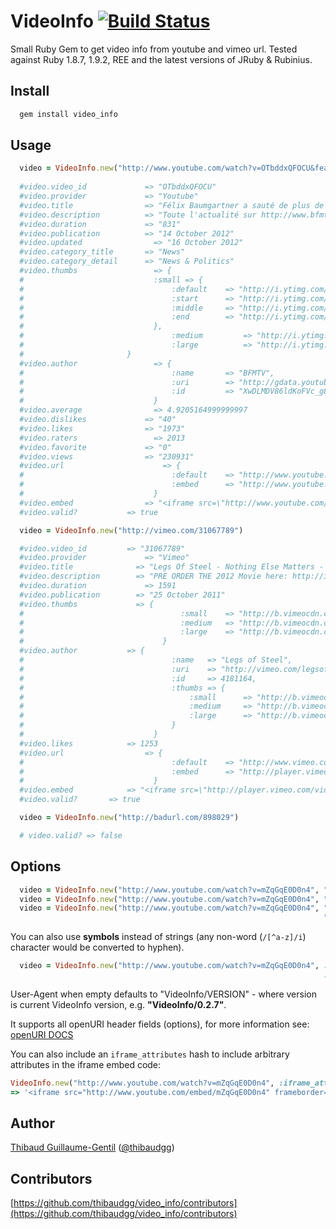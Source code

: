 VideoInfo [![Build Status](https://secure.travis-ci.org/thibaudgg/video_info.png?branch=master)](http://travis-ci.org/thibaudgg/video_info)
=========

Small Ruby Gem to get video info from youtube and vimeo url.
Tested against Ruby 1.8.7, 1.9.2, REE and the latest versions of JRuby & Rubinius.

Install
--------

``` bash
  gem install video_info
```

Usage
-----

``` ruby
  video = VideoInfo.new("http://www.youtube.com/watch?v=OTbddxQFOCU&feature=g-all-xit")
  
  #video.video_id   		  => "OTbddxQFOCU"
  #video.provider 			  => "Youtube"
  #video.title 			      => "Félix Baumgartner a sauté de plus de 38.000 mètres"
  #video.description 		  => "Toute l'actualité sur http://www.bfmtv.com/ Le parachutiste autrichien Felix Baumgartner a sauté dimanche d'une altitude de 39.000 mètres dans le ciel du Nouveau-Mexique pour tenter de franchir le mur du son en chute libre. Une première."
  #video.duration 			  => "831"
  #video.publication 		  => "14 October 2012"
  #video.updated 			    => "16 October 2012"
  #video.category_title 	  => "News"
  #video.category_detail 	  => "News & Politics"
  #video.thumbs 			    => {
  #      			            :small => {
  #       			                :default 	=> "http://i.ytimg.com/vi/OTbddxQFOCU/default.jpg",
  #        			                :start 		=> "http://i.ytimg.com/vi/OTbddxQFOCU/1.jpg",
  #       			                :middle 	=> "http://i.ytimg.com/vi/OTbddxQFOCU/2.jpg",
  #       			                :end 		=> "http://i.ytimg.com/vi/OTbddxQFOCU/3.jpg"
  #       			            },
  #               					:medium 		=> "http://i.ytimg.com/vi/OTbddxQFOCU/mqdefault.jpg",
  #               					:large 			=> "http://i.ytimg.com/vi/OTbddxQFOCU/hqdefault.jpg"
  #                       }
  #video.author 			    => {
  #       				            :name		=> "BFMTV",
  #       				            :uri		=> "http://gdata.youtube.com/feeds/api/users/BFMTV",
  #       				            :id			=> "XwDLMDV86ldKoFVc_g8P0g"
  #       			        	}
  #video.average 			    => 4.9205164999999997
  #video.dislikes 			  => "40"
  #video.likes 			      => "1973"
  #video.raters 			    => 2013
  #video.favorite 			  => "0"
  #video.views 			      => "230931"
  #video.url 				      => {
  #       				            :default	=> "http://www.youtube.com/watch?v=OTbddxQFOCU",
  #       				            :embed		=> "http://www.youtube.com/embed/OTbddxQFOCU"
  #       				        }
  #video.embed 			      => "<iframe src=\"http://www.youtube.com/embed/OTbddxQFOCU\" frameborder=\"0\" allowfullscreen=\"allowfullscreen\"></iframe>"
  #video.valid?           => true

  video = VideoInfo.new("http://vimeo.com/31067789")

  #video.video_id  		  => "31067789"
  #video.provider			  => "Vimeo"
  #video.title			    => "Legs Of Steel - Nothing Else Matters - OFFICIAL FREE FILM"
  #video.description		=> "PRE ORDER THE 2012 Movie here: http://itunes.apple.com/us/movie/hurt-so-good/id555519375<br />rn<br />rnCHECKOUT THE 2012 TRAILER FOR \"HURT SO GOOD\" - http://www.youtube.com/watch?feature=player_embedded&v=sA3uZ0a1G-0<br />rn<br />rnCRANK UP YOUR SPEAKERS AND HIT FULL SCREEN!!!<br />rn<br />rnLegs Of Steel is proud to present their 2011 ski film \"Nothing Else Matters\" in association with Red Bull Media House, Vu00f6lkl, Marker, Oakley, Fiat Freestyle Team, Leki, Atomic and Monashee Powder Snowcats.<br />rn<br />rnFilmed, Directed and Produced by Andre Nutini<br />rn<br />rnExecutive Producers: <br />rnBene Mayr <br />rnTobi Reindl<br />rnPaddy Graham<br />rnThomas Hlawitschka<br />rn<br />rnFeatured Athletes: Tobi Reindl, Bene Mayr, Paddy Graham, Thomas Hlawitschka, Sven Kueenle, Fabio Studer, Max Hill, Lucas and Tobi Mangold, Antti Ollila, Oscar Scherlin, Lolo Favre, Elvis Harsheim, Sebi Geiger, Nico Zacek, Tobi Tritscher and Toni Hu00f6llwart. <br />rn<br />rnwww.legsofsteel.eu  - Official Legs Of Steel SHOP - www.downdays.eu/shop/legsofsteel<br />rn<br />rnCheck out these bands:<br />rnwww.totorro.bandcamp.com<br />rnhttp://prettylightsmusic.com/"
  #video.duration			  => 1591
  #video.publication		=> "25 October 2011"
  #video.thumbs			    => {
  #				    		          :small	=> "http://b.vimeocdn.com/ts/211/506/211506965_100.jpg",
  #				    		          :medium	=> "http://b.vimeocdn.com/ts/211/506/211506965_200.jpg",
  #				    		          :large	=> "http://b.vimeocdn.com/ts/211/506/211506965_640.jpg"
  #						          }
  #video.author			  => {
  #				    		        :name 	=> "Legs of Steel",
  #				    		        :uri 	=> "http://vimeo.com/legsofsteel",
  #				    		        :id 	=> 4181164,
  #				    		        :thumbs => {
  #				        		        :small 		=> "http://b.vimeocdn.com/ps/141/064/1410640_30.jpg",
  #				        		        :medium 	=> "http://b.vimeocdn.com/ps/141/064/1410640_75.jpg",
  #				        		        :large 		=> "http://b.vimeocdn.com/ps/141/064/1410640_100.jpg"
  #			    			        }
  #						        }
  #video.likes			  => 1253
  #video.url				  => {
  #				    		        :default 	=> "http://www.vimeo.com/31067789",
  #				    		        :embed 		=> "http://player.vimeo.com/video/31067789"
  #						        }
  #video.embed			  => "<iframe src=\"http://player.vimeo.com/video/31067789\" frameborder=\"0\" allowfullscreen=\"allowfullscreen\"></iframe>"
  #video.valid?       => true

  video = VideoInfo.new("http://badurl.com/898029")

  # video.valid? => false
```

Options
-------

``` ruby
  video = VideoInfo.new("http://www.youtube.com/watch?v=mZqGqE0D0n4", "User-Agent" => "My Youtube Mashup Robot/1.0")
  video = VideoInfo.new("http://www.youtube.com/watch?v=mZqGqE0D0n4", "Referer"    => "http://my-youtube-mashup.com/")
  video = VideoInfo.new("http://www.youtube.com/watch?v=mZqGqE0D0n4", "Referer"    => "http://my-youtube-mashup.com/",
                                                                      "User-Agent" => "My Youtube Mashup Robot/1.0")
```
You can also use **symbols** instead of strings (any non-word (`/[^a-z]/i`) character would be converted to hyphen).

``` ruby
  video = VideoInfo.new("http://www.youtube.com/watch?v=mZqGqE0D0n4", :referer    => "http://my-youtube-mashup.com/",
                                                                      :user_agent => "My Youtube Mashup Robot/1.0")
```

User-Agent when empty defaults to "VideoInfo/VERSION" - where version is current VideoInfo version, e.g. **"VideoInfo/0.2.7"**.

It supports all openURI header fields (options), for more information see: [openURI DOCS](http://www.ruby-doc.org/stdlib-1.9.3/libdoc/open-uri/rdoc/OpenURI.html)

You can also include an `iframe_attributes` hash to include arbitrary attributes in the iframe embed code:

``` ruby
VideoInfo.new("http://www.youtube.com/watch?v=mZqGqE0D0n4", :iframe_attributes => { :width => 800, :height => 600, "data-key" => "value" } ).embed_code
=> '<iframe src="http://www.youtube.com/embed/mZqGqE0D0n4" frameborder="0" allowfullscreen="allowfullscreen" width="800" height="600" data-key="value"></iframe>'
```

Author
------

[Thibaud Guillaume-Gentil](https://github.com/thibaudgg) ([@thibaudgg](http://twitter.com/thibaudgg))

Contributors
------------

[https://github.com/thibaudgg/video_info/contributors](https://github.com/thibaudgg/video_info/contributors)

